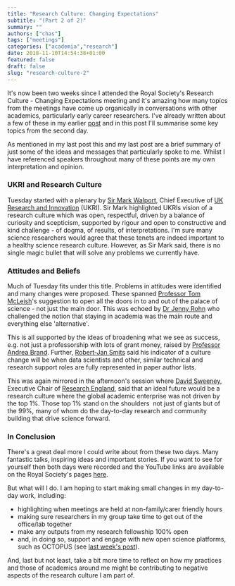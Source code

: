 ```yaml
---
title: "Research Culture: Changing Expectations"
subtitle: "(Part 2 of 2)"
summary: ""
authors: ["chas"]
tags: ["meetings"]
categories: ["academia","research"]
date: 2018-11-10T14:54:38+01:00
featured: false
draft: false
slug: "research-culture-2"
---
```

It's now been two weeks since I attended the Royal Society's Research Culture - Changing Expectations meeting and it's amazing how many topics from the meetings have come up organically in conversations with other academics, particularly early career researchers. I've already written about a few of these in my earlier [post](https://www.chasnelson.co.uk/2018/11/03/research-culture-changing-expectations/) and in this post I'll summarise some key topics from the second day.

As mentioned in my last post this and my last post are a brief summary of just some of the ideas and messages that particularly spoke to me. Whilst I have referenced speakers throughout many of these points are my own interpretation and opinion.

### UKRI and Research Culture

Tuesday started with a plenary by [Sir Mark Walport](https://www.ukri.org/about-us/our-people/chief-executive/), Chief Executive of [UK Research and Innovation](https://www.ukri.org/) (UKRI). Sir Mark highlighted UKRIs vision of a research culture which was open, respectful, driven by a balance of curiosity and scepticism, supported by rigour and open to constructive and kind challenge - of dogma, of results, of interpretations. I'm sure many science researchers would agree that these tenets are indeed important to a healthy science research culture. However, as Sir Mark said, there is no single magic bullet that will solve any problems we currently have.

### Attitudes and Beliefs

Much of Tuesday fits under this title. Problems in attitudes were identified and many changes were proposed. These spanned <a href="https://en.wikipedia.org/wiki/Tom_McLeish" target="_blank">Professor Tom McLeish</a>'s suggestion to open all the doors in to and out of the palace of science - not just the main door. This was echoed by <a href="https://en.wikipedia.org/wiki/Jennifer_Rohn" target="_blank">Dr Jenny Rohn</a> who challenged the notion that staying in academia was the main route and everything else 'alternative'.

This is all supported by the ideas of broadening what we see as success, e.g. not just a professorship with lots of grant money, raised by <a href="https://en.wikipedia.org/wiki/Andrea_Brand" target="_blank">Professor Andrea Brand</a>. Further, <a href="https://erc.europa.eu/erc_member/robert-jan-smits" target="_blank">Robert-Jan Smits</a> said his indicator of a culture change will be when data scientists and other, similar technical and research support roles are fully represented in paper author lists.

This was again mirrored in the afternoon's session where <a href="https://re.ukri.org/about-us/our-people/david-sweeney/" target="_blank">David Sweeney</a>, Executive Chair of <a href="https://re.ukri.org/" target="_blank">Research England</a>, said that an ideal future would be a research culture where the global academic enterprise was not driven by the top 1%. Those top 1% stand on the shoulders  not just of giants but of the 99%, many of whom do the day-to-day research and community building that drive science forward.

### In Conclusion

There's a great deal more I could write about from these two days. Many fantastic talks, inspiring ideas and important stories. If you want to see for yourself then both days were recorded and the YouTube links are available on the Royal Society's pages <a href="https://royalsociety.org/science-events-and-lectures/2018/10/research-culture-conference/" target="_blank">here</a>.

But what will I do. I am hoping to start making small changes in my day-to-day work, including:

  * highlighting when meetings are held at non-family/carer friendly hours
  * making sure researchers in my group take time to get out of the office/lab together
  * make any outputs from my research fellowship 100% open
  * and, in doing so, support and engage with new open science platforms, such as OCTOPUS (see [last week's post](https://www.chasnelson.co.uk/2018/11/03/research-culture-changing-expectations/)).

And, last but not least, take a bit more time to reflect on how my practices and those of academics around me might be contributing to negative aspects of the research culture I am part of.
